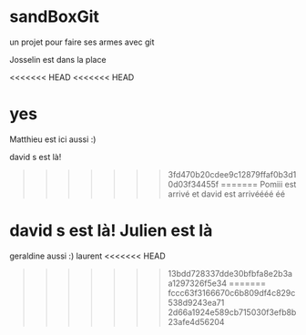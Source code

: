 ﻿# sandBoxGit
un projet pour faire ses armes avec git

Josselin est dans la place

<<<<<<< HEAD
<<<<<<< HEAD

yes
=======
Matthieu est ici aussi :)

david s est là!
>>>>>>> 3fd470b20cdee9c12879ffaf0b3d10d03f34455f
=======
Pomiii est arrivé
et david est arrivéééé éé

david s est là!
Julien est là
=======
geraldine aussi :)
 laurent
<<<<<<< HEAD
>>>>>>> 13bdd728337dde30bfbfa8e2b3aa1297326f5e34
=======
>>>>>>> fccc63f3166670c6b809df4c829c538d9243ea71
>>>>>>> 2d66a1924e589cb715030f3efb8b23afe4d56204
